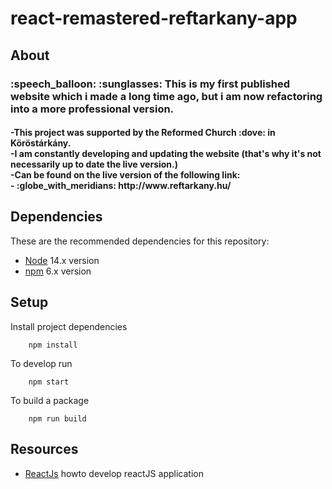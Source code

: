 # react-remastered-reftarkany-app


## About

<h3> :speech_balloon: :sunglasses: 
This is my first published website which i made a long time ago, but i am now refactoring into a more professional version. </h3> <h4><b>          
     -This project was supported by the Reformed Church :dove: in Köröstárkány.<br>       
     -I am constantly developing and updating the website (that's why it's not necessarily up to date the live version.)<br>       
     -Can be found on the live version of the following link:<br>       
     -   :globe_with_meridians: http://www.reftarkany.hu/  </b></h4>

## Dependencies

These are the recommended dependencies for this repository:

-   [Node](https://nodejs.org/en/download/) 14.x version
-   [npm](https://www.npmjs.com/) 6.x version


## Setup

Install project dependencies

        npm install

To develop run

        npm start

To build a package

        npm run build

## Resources

-   [ReactJs](https://reactjs.org/) howto develop reactJS application
